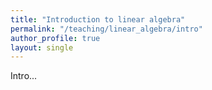 ```yaml
---
title: "Introduction to linear algebra"
permalink: "/teaching/linear_algebra/intro"
author_profile: true
layout: single
---
```


Intro...
